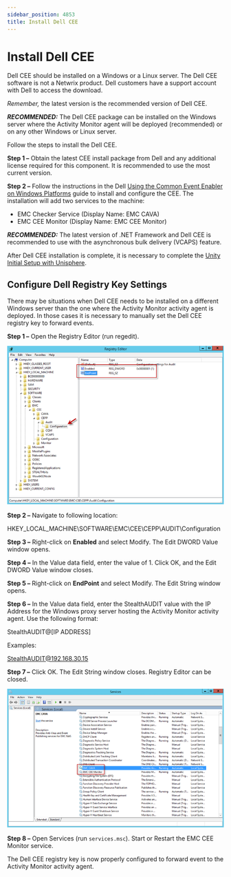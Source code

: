 ```yaml
---
sidebar_position: 4853
title: Install Dell CEE
---
```


# Install Dell CEE

Dell CEE should be installed on a Windows or a Linux server. The Dell CEE software is not a Netwrix product. Dell customers have a support account with Dell to access the download.

*Remember,* the latest version is the recommended version of Dell CEE.

***RECOMMENDED:*** The Dell CEE package can be installed on the Windows server where the Activity Monitor agent will be deployed (recommended) or on any other Windows or Linux server.

Follow the steps to install the Dell CEE.

**Step 1 –** Obtain the latest CEE install package from Dell and any additional license required for this component. It is recommended to use the most current version.

**Step 2 –** Follow the instructions in the Dell [Using the Common Event Enabler on Windows Platforms](https://www.dell.com/support/home/en-us/product-support/product/common-event-enabler/docs "Using the Common Event Enabler on Windows Platforms") guide to install and configure the CEE. The installation will add two services to the machine:

* EMC Checker Service (Display Name: EMC CAVA)
* EMC CEE Monitor (Display Name: EMC CEE Monitor)

***RECOMMENDED:*** The latest version of .NET Framework and Dell CEE is recommended to use with the asynchronous bulk delivery (VCAPS) feature.

After Dell CEE installation is complete, it is necessary to complete the [Unity Initial Setup with Unisphere](SetupUnisphere#Unity_Initial_Setup_with_Unisphere "Unity Initial Setup with Unisphere").

## Configure Dell Registry Key Settings

There may be situations when Dell CEE needs to be installed on a different Windows server than the one where the Activity Monitor activity agent is deployed. In those cases it is necessary to manually set the Dell CEE registry key to forward events.

**Step 1 –** Open the Registry Editor (run regedit).

![](../../../../../static/images/AccessAnalyzer_12.0/Content/Resources/Images/Config/Dell/RegistryEditor.png)

**Step 2 –** Navigate to following location:

HKEY\_LOCAL\_MACHINE\SOFTWARE\EMC\CEE\CEPP\AUDIT\Configuration

**Step 3 –** Right-click on **Enabled** and select Modify. The Edit DWORD Value window opens.

**Step 4 –** In the Value data field, enter the value of 1. Click OK, and the Edit DWORD Value window closes.

**Step 5 –** Right-click on **EndPoint** and select Modify. The Edit String window opens.

**Step 6 –** In the Value data field, enter the StealthAUDIT value with the IP Address for the Windows proxy server hosting the Activity Monitor activity agent. Use the following format:

StealthAUDIT@[IP ADDRESS]

Examples:

StealthAUDIT@192.168.30.15

**Step 7 –** Click OK. The Edit String window closes. Registry Editor can be closed.

![](../../../../../static/images/AccessAnalyzer_12.0/Content/Resources/Images/Config/Dell/Services.png)

**Step 8 –** Open Services (run `services.msc`). Start or Restart the EMC CEE Monitor service.

The Dell CEE registry key is now properly configured to forward event to the Activity Monitor activity agent.